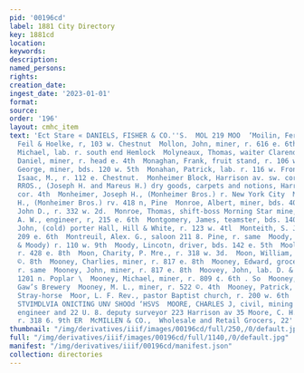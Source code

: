 ```yaml
---
pid: '00196cd'
label: 1881 City Directory
key: 1881cd
location: 
keywords: 
description: 
named_persons: 
rights: 
creation_date: 
ingest_date: '2023-01-01'
format: 
source: 
order: '196'
layout: cmhc_item
text: 'Ect Stare « DANIELS, FISHER & CO.''S.  MOL 219 MOO  ‘Moilin, Fernand L., elk.
  Feil & Hoelke, r, 103 w. Chestnut  Mollon, John, miner, r. 616 e. 6th  Mollott,
  Michael, lab. r. south end Hemlock  Molyneaux, Thomas, waiter Clarendon Hotel  Monahan,
  Daniel, miner, r. head e. 4th  Monaghan, Frank, fruit stand, r. 106 w. 4th  Monahan,
  George, miner, bds. 120 w. 5th  Monahan, Patrick, lab. r. 116 w. Front  Monash,
  Isaac, M., r. 112 e. Chestnut.  Monheimer Block, Harrison av. sw. cor. 4th  MONHEIMER
  RROS., (Joseph H. and Mareus H.) dry goods, carpets and notions, Harrison av. sw.
  cor. 4th  Monheimer, Joseph H., (Monheimer Bros.) r. New York City  Monheimer, Marcus
  H., (Monheimer Bros.) rv. 418 n, Pine  Monroe, Albert, miner, bds. 405 e. 6th  Monroe,
  John D., r. 332 w. 2d.  Monroe, Thomas, shift-boss Morning Star mine, r. same.  Montgomery,
  A. W., engineer, r, 215 e. 6th  Montgomery, James, teamster, bds. 140 e. 3d  Montgomery,
  John, (cold) porter Hall, Hill & White, r. 123 w. 4tl  Monteith, S. J. Mrs., r.
  209 e. 6th  Montreuil, Alex. G., saloon 211 8. Pine, r. same  Moody, Henry, (Taylor
  & Moody) r. 110 w. 9th  Moody, Lincotn, driver, bds. 142 e. 5th  Moolan, Bud, lab.
  r. 428 e. 8th  Moon, Charity, P. Mre., r. 318 w. 3d.  Moon, William, miner, r. 827
  ©. 8th  Mooney, Charlies, miner, r. 817 e. 8th  Mooney, Edward, grocer, 401 @. 10th,
  r. same  Mooney, John, miner, r. 817 e. 8th  Moovey, John, lab. D. & R. G. Ry. bds.
  1201 n. Poplar \  Mooney, Michael, miner, r. 809 ¢. 6th . So  Mooney, Michael, lab.
  Gaw’s Brewery  Mooney, M. L., miner, r. 522 ©. 4th  Mooney, Patrick, miner, r. head
  Stray-horse  Moor, L. F. Rev., pastor Baptist church, r. 200 w. 6th                       $cnvoiaw
  STVIMDLVIA ONICTING UNV SHOOd ‘HSVS  MOORE, CHARLES J, civil, mining and hydraulic
  engineer and 22 U. 8. deputy surveyor 223 Harrison av 35 Moore, C. H., carpenter,
  r. 318 6. 9th ER  McMILLEN & CO.,  Wholesale and Retail Grocers, 22''s atsusS: '
thumbnail: "/img/derivatives/iiif/images/00196cd/full/250,/0/default.jpg"
full: "/img/derivatives/iiif/images/00196cd/full/1140,/0/default.jpg"
manifest: "/img/derivatives/iiif/00196cd/manifest.json"
collection: directories
---
```

